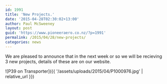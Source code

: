```yaml
---
id: 1991
title: 'New Projects.'
date: '2015-04-28T02:30:02+13:00'
author: Paul McSweeney
layout: post
guid: 'https://www.pioneeraero.co.nz/?p=1991'
permalink: /2015/04/28/new-projects/
categories: news
---
```


We are pleased to announce that in the next week or so we will be recieving 3 new projects, details of these are on our website.

![P39 on Transporter]({{ '/assets/uploads/2015/04/P1000976.jpg' | relative_url }})
